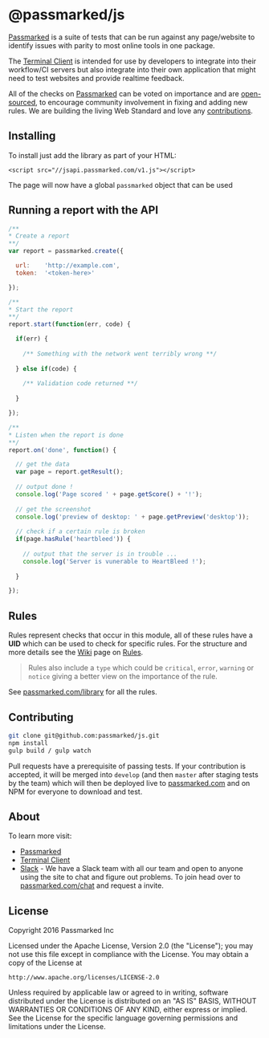 # @passmarked/js

[Passmarked](http://passmarked.com) is a suite of tests that can be run against any page/website to identify issues with parity to most online tools in one package.

The [Terminal Client](http://npmjs.org/package/passmarked) is intended for use by developers to integrate into their workflow/CI servers but also integrate into their own application that might need to test websites and provide realtime feedback.

All of the checks on [Passmarked](http://passmarked.com) can be voted on importance and are [open-sourced](http://github.com/passmarked/suite), to encourage community involvement in fixing and adding new rules. We are building the living Web Standard and love any [contributions](#contributing).

## Installing

To install just add the library as part of your HTML:

```
<script src="//jsapi.passmarked.com/v1.js"></script>
```

The page will now have a global `passmarked` object that can be used

## Running a report with the API

```javascript
/**
* Create a report
**/
var report = passmarked.create({

  url:    'http://example.com',
  token:  '<token-here>'

});

/**
* Start the report
**/
report.start(function(err, code) {

  if(err) {
  
    /** Something with the network went terribly wrong **/
  
  } else if(code) {
  
    /** Validation code returned **/
    
  }

});

/**
* Listen when the report is done
**/
report.on('done', function() {

  // get the data
  var page = report.getResult();
  
  // output done !
  console.log('Page scored ' + page.getScore() + '!');
  
  // get the screenshot
  console.log('preview of desktop: ' + page.getPreview('desktop'));
  
  // check if a certain rule is broken
  if(page.hasRule('heartbleed')) {
  
    // output that the server is in trouble ...
    console.log('Server is vunerable to HeartBleed !');
  
  }

});
```

## Rules

Rules represent checks that occur in this module, all of these rules have a **UID** which can be used to check for specific rules. For the structure and more details see the [Wiki](https://github.com/passmarked/passmarked/wiki) page on [Rules](https://github.com/passmarked/passmarked/wiki/Create).

> Rules also include a `type` which could be `critical`, `error`, `warning` or `notice` giving a better view on the importance of the rule.

See [passmarked.com/library](https://passmarked.com/library) for all the rules.

## Contributing

```bash
git clone git@github.com:passmarked/js.git
npm install
gulp build / gulp watch
```

Pull requests have a prerequisite of passing tests. If your contribution is accepted, it will be merged into `develop` (and then `master` after staging tests by the team) which will then be deployed live to [passmarked.com](http://passmarked.com) and on NPM for everyone to download and test.

## About

To learn more visit:

* [Passmarked](http://passmarked.com)
* [Terminal Client](https://www.npmjs.com/package/passmarked)
* [Slack](http://passmarked.com/chat) - We have a Slack team with all our team and open to anyone using the site to chat and figure out problems. To join head over to [passmarked.com/chat](http://passmarked.com/chat) and request a invite.

## License

Copyright 2016 Passmarked Inc

Licensed under the Apache License, Version 2.0 (the "License");
you may not use this file except in compliance with the License.
You may obtain a copy of the License at

    http://www.apache.org/licenses/LICENSE-2.0

Unless required by applicable law or agreed to in writing, software
distributed under the License is distributed on an "AS IS" BASIS,
WITHOUT WARRANTIES OR CONDITIONS OF ANY KIND, either express or implied.
See the License for the specific language governing permissions and
limitations under the License.
